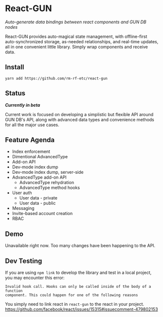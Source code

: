 # React-GUN

_Auto-generate data bindings between react components and GUN DB nodes_

React-GUN provides auto-magical state management, with offline-first auto-synchronized
storage, as-needed relationships, and real-time updates, all in one convenient little
library. Simply wrap components and receive data.

## Install

`yarn add https://github.com/rm-rf-etc/react-gun`

## Status
**_Currently in beta_**

Current work is focused on developing a simplistic but flexible API around GUN DB's API,
along with advanced data types and convenience methods for all the major use cases.

## Feature Agenda
- Index enforcement
- Dimentional AdvancedType
- Add-on API
- Dev-mode index dump
- Dev-mode index dump, server-side
- AdvancedType add-on API
	- AdvancedType rehydration
	- AdvancedType method hooks
- User auth
	- User data - private
	- User data - public
- Messaging
- Invite-based account creation
- RBAC


## Demo

Unavailable right now. Too many changes have been happening to the API.


## Dev Testing

If you are using `npm link` to develop the library and test in a local project,
you may encounter this error:
```
Invalid hook call. Hooks can only be called inside of the body of a function
component. This could happen for one of the following reasons
```

You simply need to link react in `react-gun` to the react in your project.
https://github.com/facebook/react/issues/15315#issuecomment-479802153
